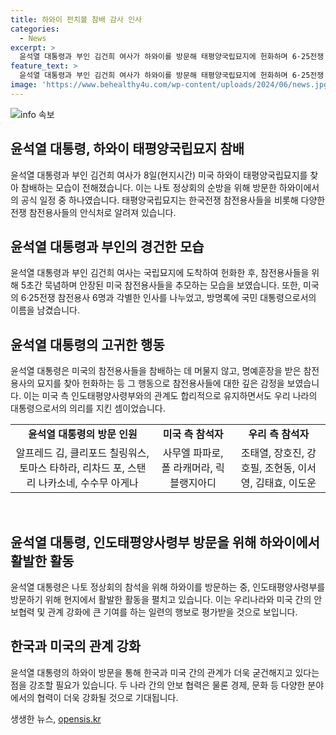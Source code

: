 ```yaml
---
title: 하와이 펀치볼 참배 감사 인사
categories:
  - News
excerpt: >
  윤석열 대통령과 부인 김건희 여사가 하와이를 방문해 태평양국립묘지에 헌화하며 6·25전쟁 참전용사들을 추모했습니다. 윤 대통령은 방명록에 서명하고, 참전용사들과 악수하며 감사의 마음을 전했습니다. 이 특별한 순간에는 미국과 한국의 주요 인사들도 함께했습니다. (150자)
feature_text: >
  윤석열 대통령과 부인 김건희 여사가 하와이를 방문해 태평양국립묘지에 헌화하며 6·25전쟁 참전용사들을 추모했습니다. 윤 대통령은 방명록에 서명하고, 참전용사들과 악수하며 감사의 마음을 전했습니다. 이 특별한 순간에는 미국과 한국의 주요 인사들도 함께했습니다. (150자)
image: 'https://www.behealthy4u.com/wp-content/uploads/2024/06/news.jpg'
---
```


<p><img src="https://www.behealthy4u.com/wp-content/uploads/2024/06/news.jpg" alt="info 속보" /></p>

<h2 data-ke-size="size26">윤석열 대통령, 하와이 태평양국립묘지 참배</h2>

<p data-ke-size="size16">윤석열 대통령과 부인 김건희 여사가 8일(현지시간) 미국 하와이 태평양국립묘지를 찾아 참배하는 모습이 전해졌습니다. 이는 나토 정상회의 순방을 위해 방문한 하와이에서의 공식 일정 중 하나였습니다. 태평양국립묘지는 한국전쟁 참전용사들을 비롯해 다양한 전쟁 참전용사들의 안식처로 알려져 있습니다.</p>

<h2 data-ke-size="size26">윤석열 대통령과 부인의 경건한 모습</h2>

<p data-ke-size="size16">윤석열 대통령과 부인 김건희 여사는 국립묘지에 도착하여 헌화한 후, 참전용사들을 위해 5초간 묵념하며 안장된 미국 참전용사들을 추모하는 모습을 보였습니다. 또한, 미국의 6·25전쟁 참전용사 6명과 각별한 인사를 나누었고, 방명록에 국민 대통령으로서의 이름을 남겼습니다.</p>

<h2 data-ke-size="size26">윤석열 대통령의 고귀한 행동</h2>

<p data-ke-size="size16">윤석열 대통령은 미국의 참전용사들을 참배하는 데 머물지 않고, 명예훈장을 받은 참전용사의 묘지를 찾아 헌화하는 등 그 행동으로 참전용사들에 대한 깊은 감정을 보였습니다. 이는 미국 측 인도태평양사령부와의 관계도 합리적으로 유지하면서도 우리 나라의 대통령으로서의 의리를 지킨 셈이었습니다.</p>

<table>
    <tr>
        <td style="text-align: center; height: 17px;"><b>윤석열 대통령의 방문 인원</b></td>
        <td style="text-align: center; height: 17px;"><b>미국 측 참석자</b></td>
        <td style="text-align: center; height: 17px;"><b>우리 측 참석자</b></td>
    </tr>
    <tr>
        <td style="text-align: center;">알프레드 김, 클리포드 칠링워스, 토마스 타하라, 리차드 포, 스탠리 나카소네, 수수무 아게나</td>
        <td style="text-align: center;">사무엘 파파로, 폴 라캐머라, 릭 블랭지아디</td>
        <td style="text-align: center;">조태열, 장호진, 강호필, 조현동, 이서영, 김태효, 이도운</td>
    </tr>
</table>

<p data-ke-size="size16">&nbsp;</p>

<h2 data-ke-size="size26">윤석열 대통령, 인도태평양사령부 방문을 위해 하와이에서 활발한 활동</h2>

<p data-ke-size="size16">윤석열 대통령은 나토 정상회의 참석을 위해 하와이를 방문하는 중, 인도태평양사령부를 방문하기 위해 현지에서 활발한 활동을 펼치고 있습니다. 이는 우리나라와 미국 간의 안보협력 및 관계 강화에 큰 기여를 하는 일련의 행보로 평가받을 것으로 보입니다.</p>

<h2 data-ke-size="size26">한국과 미국의 관계 강화</h2>

<p data-ke-size="size16">윤석열 대통령의 하와이 방문을 통해 한국과 미국 간의 관계가 더욱 굳건해지고 있다는 점을 강조할 필요가 있습니다. 두 나라 간의 안보 협력은 물론 경제, 문화 등 다양한 분야에서의 협력이 더욱 강화될 것으로 기대됩니다.</p>
생생한 뉴스, <a href="https://opensis.kr" rel="dofollow">opensis.kr</a>


